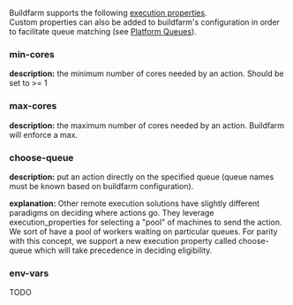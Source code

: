 Buildfarm supports the following [execution properties](https://docs.bazel.build/versions/master/be/common-definitions.html#common.exec_properties).  
Custom properties can also be added to buildfarm's configuration in order to facilitate queue matching (see [Platform Queues](https://github.com/bazelbuild/bazel-buildfarm/wiki/Shard-Platform-Operation-Queue)).

### min-cores
**description:** the minimum number of cores needed by an action.  Should be set to >= 1

### max-cores
**description:** the maximum number of cores needed by an action. Buildfarm will enforce a max.

### choose-queue
**description:** put an action directly on the specified queue (queue names must be known based on buildfarm configuration).  

**explanation:** Other remote execution solutions have slightly different paradigms on deciding where actions go. They leverage execution_properties for selecting a "pool" of machines to send the action. We sort of have a pool of workers waiting on particular queues. For parity with this concept, we support a new execution property called choose-queue which will take precedence in deciding eligibility.

### env-vars
TODO